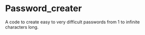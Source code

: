 # Password_creater
A code to create easy to very difficult passwords from 1 to infinite characters long.
